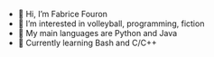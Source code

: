 - 👋 Hi, I’m Fabrice Fouron
- 👀 I’m interested in volleyball, programming, fiction
- 🌱 My main languages are Python and Java
- 📖 Currently learning Bash and C/C++

<!---
fabrice-fouron/fabrice-fouron is a ✨ special ✨ repository because its `README.md` (this file) appears on your GitHub profile.
You can click the Preview link to take a look at your changes.
--->
